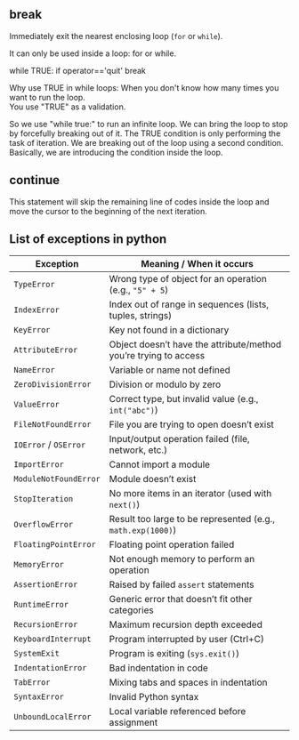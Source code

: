 ## break
Immediately exit the nearest enclosing loop (`for` or `while`).

It can only be used inside a loop: for or while.

while TRUE:
  if operator=='quit'
    break

Why use TRUE in while loops: When you don't know how many times you want to run the loop.  
You use "TRUE" as a validation.

So we use "while true:" to run an infinite loop. We can bring the loop to stop by forcefully breaking out of it. The TRUE condition is only performing the task of iteration. We are breaking out of the loop using a second condition. Basically, we are introducing the condition inside the loop.

## continue
This statement will skip the remaining line of codes inside the loop and move the cursor to the beginning of the next iteration.


## List of exceptions in python


| Exception             | Meaning / When it occurs                                         |
| --------------------- | ---------------------------------------------------------------- |
| `TypeError`           | Wrong type of object for an operation (e.g., `"5" + 5`)          |
| `IndexError`          | Index out of range in sequences (lists, tuples, strings)         |
| `KeyError`            | Key not found in a dictionary                                    |
| `AttributeError`      | Object doesn’t have the attribute/method you’re trying to access |
| `NameError`           | Variable or name not defined                                     |
| `ZeroDivisionError`   | Division or modulo by zero                                       |
| `ValueError`          | Correct type, but invalid value (e.g., `int("abc")`)             |
| `FileNotFoundError`   | File you are trying to open doesn’t exist                        |
| `IOError` / `OSError` | Input/output operation failed (file, network, etc.)              |
| `ImportError`         | Cannot import a module                                           |
| `ModuleNotFoundError` | Module doesn’t exist                                             |
| `StopIteration`       | No more items in an iterator (used with `next()`)                |
| `OverflowError`       | Result too large to be represented (e.g., `math.exp(1000)`)      |
| `FloatingPointError`  | Floating point operation failed                                  |
| `MemoryError`         | Not enough memory to perform an operation                        |
| `AssertionError`      | Raised by failed `assert` statements                             |
| `RuntimeError`        | Generic error that doesn’t fit other categories                  |
| `RecursionError`      | Maximum recursion depth exceeded                                 |
| `KeyboardInterrupt`   | Program interrupted by user (Ctrl+C)                             |
| `SystemExit`          | Program is exiting (`sys.exit()`)                                |
| `IndentationError`    | Bad indentation in code                                          |
| `TabError`            | Mixing tabs and spaces in indentation                            |
| `SyntaxError`         | Invalid Python syntax                                            |
| `UnboundLocalError`   | Local variable referenced before assignment                      |

